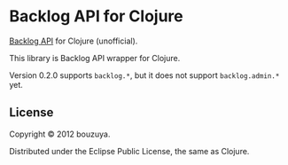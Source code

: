 # Backlog API for Clojure

[Backlog API](http://www.backlog.jp/api/) for Clojure (unofficial).

This library is Backlog API wrapper for Clojure.

Version 0.2.0 supports `backlog.*`, but it does not support `backlog.admin.*` yet.

## License

Copyright © 2012 bouzuya.

Distributed under the Eclipse Public License, the same as Clojure.
